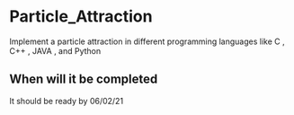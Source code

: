 # Particle_Attraction
Implement a particle attraction in different programming languages like C , C++ , JAVA , and Python

## When will it be completed
It should be ready by 06/02/21

